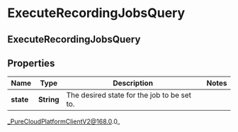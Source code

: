 # ExecuteRecordingJobsQuery

## ExecuteRecordingJobsQuery

## Properties

|Name | Type | Description | Notes|
|------------ | ------------- | ------------- | -------------|
| **state** | **String** | The desired state for the job to be set to. | |



_PureCloudPlatformClientV2@168.0.0_

